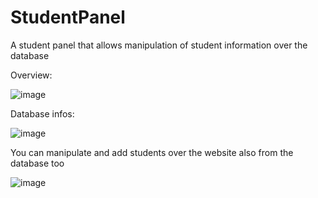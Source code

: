 # StudentPanel
A student panel that allows manipulation of student information over the database

Overview:


![image](https://user-images.githubusercontent.com/103072957/234379465-a7123081-dc2c-4252-ac74-41848e24808b.png)



Database infos:


![image](https://user-images.githubusercontent.com/103072957/234377463-58c0469b-7350-4176-ae25-c18da8cde14e.png)


You can manipulate and add students over the website also from the database too


![image](https://user-images.githubusercontent.com/103072957/234377684-550deeab-4eac-4e96-b249-086e5ddeb979.png)
